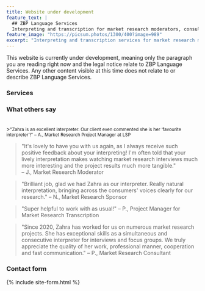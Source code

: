 ```yaml
---
title: Website under development
feature_text: |
  ## ZBP Language Services
  Interpreting and transcription for market research moderators, consultants, agencies and LSPs
feature_image: "https://picsum.photos/1300/400?image=989"
excerpt: "Interpreting and transcription services for market research moderators, consultants, agencies and LSPs."
---
```


This website is currently under development, meaning only the paragraph you are reading right now and the legal notice relate to ZBP Language Services. Any other content visible at this time does not relate to or describe ZBP Language Services.

### Services



### What others say
<br>
><small>"Zahra is an excellent interpreter. Our client even commented she is her ‘favourite interpreter’!"
– A., Market Research Project Manager at LSP</small>

>"It's lovely to have you with us again, as I always receive such positive feedback about your interpreting! I'm often told that your lively interpretation makes watching market research interviews much more interesting and the project results much more tangible."<br>
– J., Market Research Moderator

>"Brilliant job, glad we had Zahra as our interpreter. Really natural interpretation, bringing across the consumers' voices clearly for our research."
– N., Market Research Sponsor

>"Super helpful to work with as usual!"
– P., Project Manager for Market Research Transcription

>"Since 2020, Zahra has worked for us on numerous market research projects. She has exceptional skills as a simultaneous and consecutive interpreter for interviews and focus groups. We truly appreciate the quality of her work, professional manner, cooperation and fast communication."
– P., Market Research Consultant

### Contact form

{% include site-form.html %}
